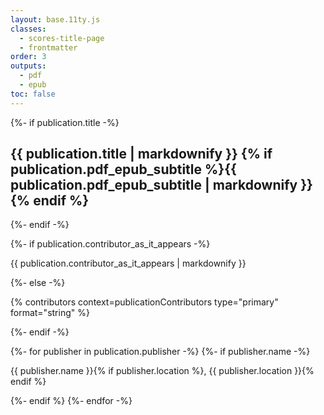 ```yaml
---
layout: base.11ty.js
classes:
  - scores-title-page
  - frontmatter
order: 3
outputs:
  - pdf
  - epub
toc: false
---
```


<section class="scores-title-block">

{%- if publication.title -%}
  <h1 class="scores-title">{{ publication.title | markdownify }}
  {% if publication.pdf_epub_subtitle %}<span class="scores-subtitle">{{ publication.pdf_epub_subtitle | markdownify }}</span>{% endif %}</h1>
{%- endif -%}

{%- if publication.contributor_as_it_appears -%}
  <p class="scores-contributor">{{ publication.contributor_as_it_appears | markdownify }}</p>
{%- else -%}
  <p class="scores-contributor">{% contributors context=publicationContributors type="primary" format="string" %}</p>
{%- endif -%}

</section>

<section class="scores-publisher-block">

{%- for publisher in publication.publisher -%}
  {%- if publisher.name -%}
    <p class="scores-publisher">{{ publisher.name }}{% if publisher.location %}, {{ publisher.location }}{% endif %}</p>
  {%- endif %}
{%- endfor -%}

</section>
